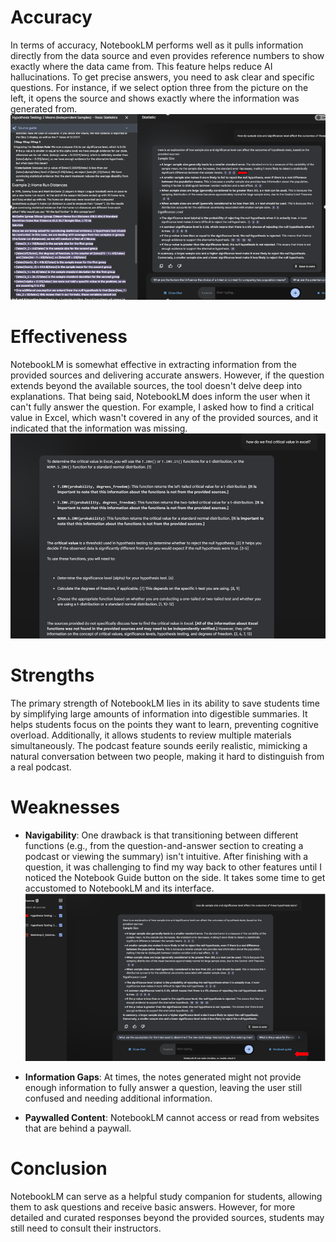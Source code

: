 # Accuracy

In terms of accuracy, NotebookLM performs well as it pulls information directly from the data source and even provides reference numbers to show exactly where the data came from. This feature helps reduce AI hallucinations. To get precise answers, you need to ask clear and specific questions. For instance, if we select option three from the picture on the left, it opens the source and shows exactly where the information was generated from.
![image alt](https://github.com/OmarSakib99/NotebookLM-Experiment/blob/fca0342e8fac0f5aa77eda2075a729e3009eed59/accuracy.png)
# Effectiveness

NotebookLM is somewhat effective in extracting information from the provided sources and delivering accurate answers. However, if the question extends beyond the available sources, the tool doesn't delve deep into explanations. That being said, NotebookLM does inform the user when it can't fully answer the question. For example, I asked how to find a critical value in Excel, which wasn't covered in any of the provided sources, and it indicated that the information was missing.
![image alt](https://github.com/OmarSakib99/NotebookLM-Experiment/blob/7e69d66d638ff763bf8e52a3f6ecf20b30f00fbd/effectiveness.png)
# Strengths

The primary strength of NotebookLM lies in its ability to save students time by simplifying large amounts of information into digestible summaries. It helps students focus on the points they want to learn, preventing cognitive overload. Additionally, it allows students to review multiple materials simultaneously. The podcast feature sounds eerily realistic, mimicking a natural conversation between two people, making it hard to distinguish from a real podcast.

# Weaknesses

- **Navigability**: One drawback is that transitioning between different functions (e.g., from the question-and-answer section to creating a podcast or viewing the summary) isn't intuitive. After finishing with a question, it was challenging to find my way back to other features until I noticed the Notebook Guide button on the side. It takes some time to get accustomed to NotebookLM and its interface.
  ![image alt](https://github.com/OmarSakib99/NotebookLM-Experiment/blob/7fa53b71bf54cab8ce1374a54e0585a8a2a7df2f/weakness.png)
- **Information Gaps**: At times, the notes generated might not provide enough information to fully answer a question, leaving the user still confused and needing additional information.
  
- **Paywalled Content**: NotebookLM cannot access or read from websites that are behind a paywall.

# Conclusion

NotebookLM can serve as a helpful study companion for students, allowing them to ask questions and receive basic answers. However, for more detailed and curated responses beyond the provided sources, students may still need to consult their instructors.
